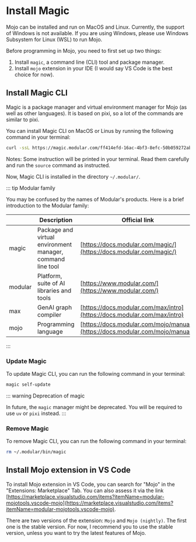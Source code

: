 # Install Magic

Mojo can be installed and run on MacOS and Linux. Currently, the support of Windows is not available. If you are using Windows, please use Windows Subsystem for Linux (WSL) to run Mojo.

Before programming in Mojo, you need to first set up two things:

1. Install `magic`, a command line (CLI) tool and package manager.
1. Install `mojo` extension in your IDE (I would say VS Code is the best choice for now).

## Install Magic CLI

Magic is a package manager and virtual environment manager for Mojo (as well as other languages). It is based on pixi, so a lot of the commands are similar to pixi.

You can install Magic CLI on MacOS or Linus by running the following command in your terminal:

```bash
curl -ssL https://magic.modular.com/ff414efd-16ac-4bf3-8efc-50b059272ab6 | bash
```

Notes: Some instruction will be printed in your terminal. Read them carefully and run the `source` command as instructed.

Now, Magic CLI is installed in the directory `~/.modular/`.

::: tip Modular family

You may be confused by the names of Modular's products. Here is a brief introduction to the Modular family:

|         | Description                                                | Official link                                                                  |
| ------- | ---------------------------------------------------------- | ------------------------------------------------------------------------------ |
| magic   | Package and virtual environment manager, command line tool | [https://docs.modular.com/magic/](https://docs.modular.com/magic/)             |
| modular | Platform, suite of AI libraries and tools                  | [https://www.modular.com/](https://www.modular.com/)                           |
| max     | GenAI graph compiler                                       | [https://docs.modular.com/max/intro](https://docs.modular.com/max/intro)       |
| mojo    | Programming language                                       | [https://docs.modular.com/mojo/manual/](https://docs.modular.com/mojo/manual/) |

:::

### Update Magic

To update Magic CLI, you can run the following command in your terminal:

```bash
magic self-update
```

::: warning Deprecation of magic

In future, the `magic` manager might be deprecated. You will be required to use `uv` or `pixi` instead.
:::

### Remove Magic

To remove Magic CLI, you can run the following command in your terminal:

```bash
rm ~/.modular/bin/magic
```

## Install Mojo extension in VS Code

To install Mojo extension in VS Code, you can search for "Mojo" in the "Extensions: Marketplace" Tab. You can also assess it via the link [https://marketplace.visualstudio.com/items?itemName=modular-mojotools.vscode-mojo](https://marketplace.visualstudio.com/items?itemName=modular-mojotools.vscode-mojo).

There are two versions of the extension: `Mojo` and `Mojo (nightly)`. The first one is the stable version. For now, I recommend you to use the stable version, unless you want to try the latest features of Mojo.
